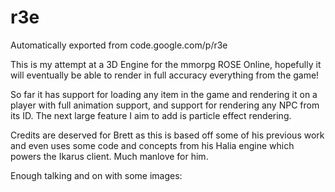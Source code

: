 # r3e
Automatically exported from code.google.com/p/r3e

This is my attempt at a 3D Engine for the mmorpg ROSE Online, hopefully it will eventually be able to render in full accuracy everything from the game!

So far it has support for loading any item in the game and rendering it on a player with full animation support, and support for rendering any NPC from its ID. The next large feature I aim to add is particle effect rendering.

Credits are deserved for Brett as this is based off some of his previous work and even uses some code and concepts from his Halia engine which powers the Ikarus client. Much manlove for him.

Enough talking and on with some images:
